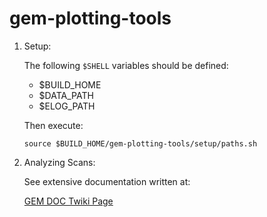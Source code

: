 # gem-plotting-tools

1. Setup:

    The following `$SHELL` variables should be defined:

    - $BUILD_HOME
    - $DATA_PATH
    - $ELOG_PATH

    Then execute:

    `source $BUILD_HOME/gem-plotting-tools/setup/paths.sh`

2. Analyzing Scans:

    See extensive documentation written at:

    [GEM DOC Twiki Page](https://twiki.cern.ch/twiki/bin/view/CMS/GEMDOCDoc#How_to_Produce_Scan_Plots)
